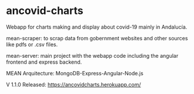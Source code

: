 # ancovid-charts
Webapp for charts making and display about covid-19 mainly in Andalucía.

mean-scraper: to scrap data from gobernment websites and other sources like pdfs or .csv files.

mean-server: main project with the webapp code including the angular frontend and express backend.

MEAN Arquitecture: MongoDB-Express-Angular-Node.js

V 1.1.0 Released: https://ancovidcharts.herokuapp.com/ 
